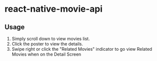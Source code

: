 # react-native-movie-api

## Usage
1. Simply scroll down to view movies list. 
2. Click the poster to view the details.
3. Swipe right or click the "Related Movies" indicator to go view Related Movies when on the Detail Screen
